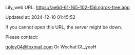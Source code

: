 Lily_web URL: https://ae6d-61-165-102-156.ngrok-free.app

Updated at: 2024-12-10 01:45:52

If you cannot open this URL, the server might be down.

Please contact: 

goley04@foxmail.com Or Wechat:GL_yeaH